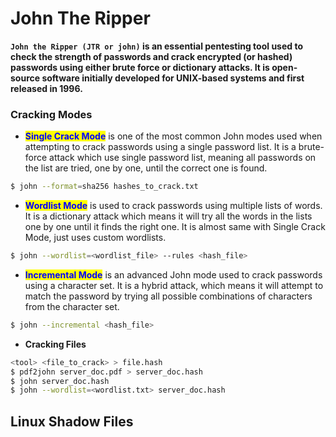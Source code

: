 # John The Ripper

**`John the Ripper (JTR or john)` is an essential pentesting tool used to check the strength of passwords and crack encrypted (or hashed) passwords using either brute force or dictionary attacks. It is open-source software initially developed for UNIX-based systems and first released in 1996.**

### Cracking Modes

* <mark style="color:blue;">**Single Crack Mode**</mark> is one of the most common John modes used when attempting to crack passwords using a single password list. It is a brute-force attack which use single password list, meaning all passwords on the list are tried, one by one, until the correct one is found.

```bash
$ john --format=sha256 hashes_to_crack.txt
```

* <mark style="color:blue;">**Wordlist Mode**</mark> is used to crack passwords using multiple lists of words. It is a dictionary attack which means it will try all the words in the lists one by one until it finds the right one. It is almost same with Single Crack Mode, just uses custom wordlists.

```bash
$ john --wordlist=<wordlist_file> --rules <hash_file>
```

* <mark style="color:blue;">**Incremental Mode**</mark> is an advanced John mode used to crack passwords using a character set. It is a hybrid attack, which means it will attempt to match the password by trying all possible combinations of characters from the character set.

```bash
$ john --incremental <hash_file>
```

* **Cracking Files**

```bash
<tool> <file_to_crack> > file.hash
$ pdf2john server_doc.pdf > server_doc.hash
$ john server_doc.hash
$ john --wordlist=<wordlist.txt> server_doc.hash
```

## Linux Shadow Files

